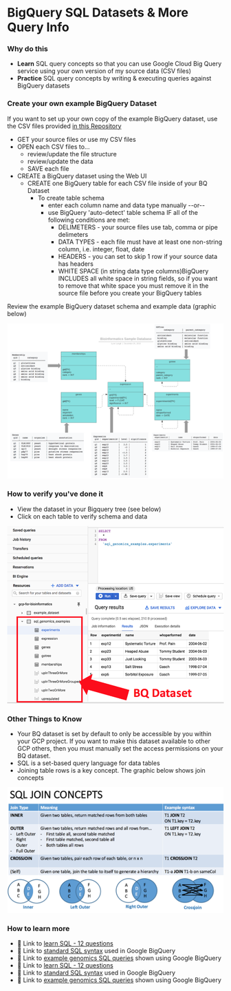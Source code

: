 # BigQuery SQL Datasets & More Query Info

### Why do this
 - **Learn** SQL query concepts so that you can use Google Cloud Big Query service using your own version of my source data (CSV files)
 - **Practice** SQL query concepts by writing & executing queries against BigQuery datasets

### Create your own example BigQuery Dataset

 If you want to set up your own copy of the example BigQuery dataset, use the CSV files provided [in this Repository](https://github.com/lynnlangit/gcp-for-bioinformatics/tree/master/1_Files_%26_Data/genomic-data-samples/CSV-or-TXT/CSV-for-BigQuery-lessons)
  - GET your source files or use my CSV files
  - OPEN each CSV files to... 
    - review/update the file structure 
    - review/update the data 
    - SAVE each file
  - CREATE a BigQuery dataset using the Web UI
    - CREATE one BigQuery table for each CSV file inside of your BQ Dataset
      - To create table schema
        - enter each column name and data type manually --or-- 
        - use BigQuery 'auto-detect' table schema IF all of the following conditions are met:
          - DELIMETERS - your source files use tab, comma or pipe delimeters 
          - DATA TYPES - each file must have at least one non-string column, i.e. integer, float, date
          - HEADERS - you can set to skip 1 row if your source data has headers
          - WHITE SPACE (in string data type columns)BigQuery INCLUDES all white space in string fields, so if you want to remove that white space you must remove it in the source file before you create your BigQuery tables

Review the example BigQuery dataset schema and example data (graphic below)

  [![SQL example schema](/images/sql-data-model.png)]()

### How to verify you've done it
 - View the dataset in your Bigquery tree (see below)
 - Click on each table to verify schema and data

[![BQ Dataset](/images/bq-dataset.png)]()

### Other Things to Know
 - Your BQ dataset is set by default to only be accessible by you within your GCP project.  If you want to make this dataset available to other GCP others, then you must manually set the access permissions on your BQ dataset.
 - SQL is a set-based query language for data tables 
 - Joining table rows is a key concept. The graphic below shows join concepts

[![SQL Keywords](/images/joins.png)]()

### How to learn more
 - 📘 Link to [learn SQL - 12 questions](https://en.wikibooks.org/wiki/Data_Management_in_Bioinformatics/SQL_Exercises)
 - 📘 Link to [standard SQL syntax](https://cloud.google.com/bigquery/docs/reference/standard-sql/query-syntax) used in Google BigQuery  
  - 📘 Link to [example genomics SQL queries](https://codelabs.developers.google.com/codelabs/genomics-vcfbq/#4) shown using Google BigQuery
 - 📘 Link to [learn SQL - 12 questions](https://en.wikibooks.org/wiki/Data_Management_in_Bioinformatics/SQL_Exercises)
 - 📘 Link to [standard SQL syntax](https://cloud.google.com/bigquery/docs/reference/standard-sql/query-syntax) used in Google BigQuery  
  - 📘 Link to [example genomics SQL queries](https://codelabs.developers.google.com/codelabs/genomics-vcfbq/#4) shown using Google BigQuery 
 
 